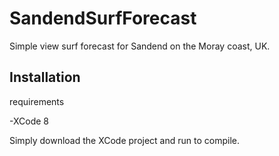 # SandendSurfForecast
Simple view surf forecast for Sandend on the Moray coast, UK.

## Installation
requirements

-XCode 8

Simply download the XCode project and run to compile.
